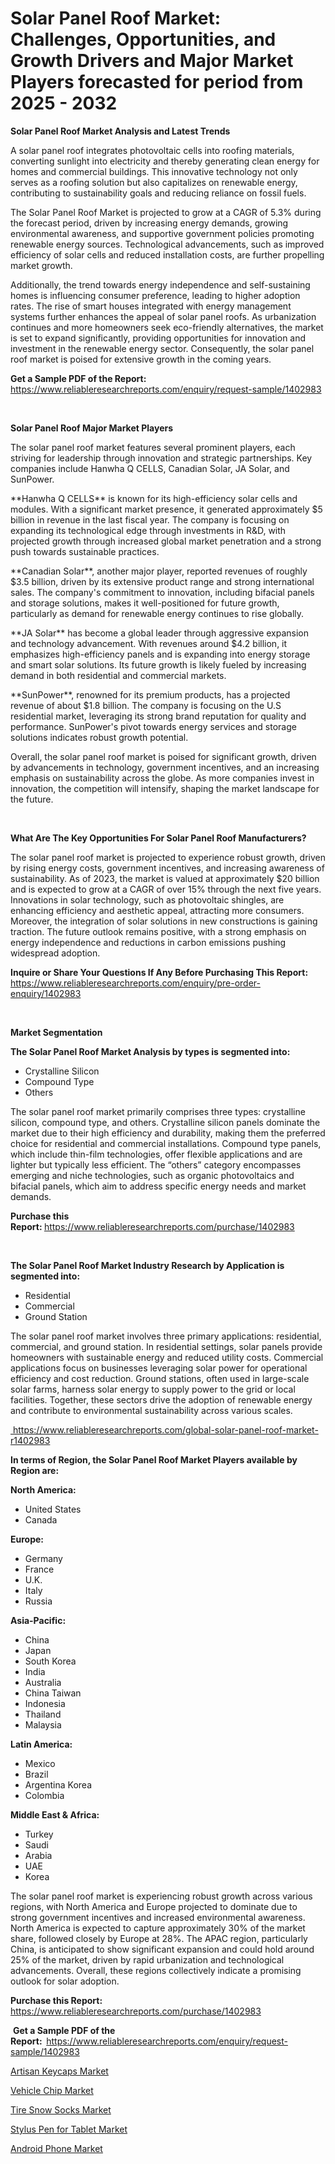 <p><h1>Solar Panel Roof Market: Challenges, Opportunities, and Growth Drivers and Major Market Players forecasted for period from 2025 - 2032</h1></p><p><strong>Solar Panel Roof Market Analysis and Latest Trends</strong></p>
<p><p>A solar panel roof integrates photovoltaic cells into roofing materials, converting sunlight into electricity and thereby generating clean energy for homes and commercial buildings. This innovative technology not only serves as a roofing solution but also capitalizes on renewable energy, contributing to sustainability goals and reducing reliance on fossil fuels.</p><p>The Solar Panel Roof Market is projected to grow at a CAGR of 5.3% during the forecast period, driven by increasing energy demands, growing environmental awareness, and supportive government policies promoting renewable energy sources. Technological advancements, such as improved efficiency of solar cells and reduced installation costs, are further propelling market growth. </p><p>Additionally, the trend towards energy independence and self-sustaining homes is influencing consumer preference, leading to higher adoption rates. The rise of smart houses integrated with energy management systems further enhances the appeal of solar panel roofs. As urbanization continues and more homeowners seek eco-friendly alternatives, the market is set to expand significantly, providing opportunities for innovation and investment in the renewable energy sector. Consequently, the solar panel roof market is poised for extensive growth in the coming years.</p></p>
<p><strong>Get a Sample PDF of the Report:&nbsp;</strong> <a href="https://www.reliableresearchreports.com/enquiry/request-sample/1402983?utm_campaign=16&utm_medium=2&utm_source=Github&utm_content=ia&utm_term=12012025&utm_id=solar-panel-roof">https://www.reliableresearchreports.com/enquiry/request-sample/1402983</a></p>
<p>&nbsp;</p>
<p><strong>Solar Panel Roof Major Market Players</strong></p>
<p><p>The solar panel roof market features several prominent players, each striving for leadership through innovation and strategic partnerships. Key companies include Hanwha Q CELLS, Canadian Solar, JA Solar, and SunPower.</p><p>**Hanwha Q CELLS** is known for its high-efficiency solar cells and modules. With a significant market presence, it generated approximately $5 billion in revenue in the last fiscal year. The company is focusing on expanding its technological edge through investments in R&D, with projected growth through increased global market penetration and a strong push towards sustainable practices.</p><p>**Canadian Solar**, another major player, reported revenues of roughly $3.5 billion, driven by its extensive product range and strong international sales. The company's commitment to innovation, including bifacial panels and storage solutions, makes it well-positioned for future growth, particularly as demand for renewable energy continues to rise globally.</p><p>**JA Solar** has become a global leader through aggressive expansion and technology advancement. With revenues around $4.2 billion, it emphasizes high-efficiency panels and is expanding into energy storage and smart solar solutions. Its future growth is likely fueled by increasing demand in both residential and commercial markets.</p><p>**SunPower**, renowned for its premium products, has a projected revenue of about $1.8 billion. The company is focusing on the U.S residential market, leveraging its strong brand reputation for quality and performance. SunPower's pivot towards energy services and storage solutions indicates robust growth potential.</p><p>Overall, the solar panel roof market is poised for significant growth, driven by advancements in technology, government incentives, and an increasing emphasis on sustainability across the globe. As more companies invest in innovation, the competition will intensify, shaping the market landscape for the future.</p></p>
<p>&nbsp;</p>
<p><strong>What Are The Key Opportunities For Solar Panel Roof Manufacturers?</strong></p>
<p><p>The solar panel roof market is projected to experience robust growth, driven by rising energy costs, government incentives, and increasing awareness of sustainability. As of 2023, the market is valued at approximately $20 billion and is expected to grow at a CAGR of over 15% through the next five years. Innovations in solar technology, such as photovoltaic shingles, are enhancing efficiency and aesthetic appeal, attracting more consumers. Moreover, the integration of solar solutions in new constructions is gaining traction. The future outlook remains positive, with a strong emphasis on energy independence and reductions in carbon emissions pushing widespread adoption.</p></p>
<p><strong>Inquire or Share Your Questions If Any Before Purchasing This Report:</strong> <a href="https://www.reliableresearchreports.com/enquiry/pre-order-enquiry/1402983?utm_campaign=16&utm_medium=2&utm_source=Github&utm_content=ia&utm_term=12012025&utm_id=solar-panel-roof">https://www.reliableresearchreports.com/enquiry/pre-order-enquiry/1402983</a></p>
<p>&nbsp;</p>
<p><strong>Market Segmentation</strong></p>
<p><strong>The Solar Panel Roof Market Analysis by types is segmented into:</strong></p>
<p><ul><li>Crystalline Silicon</li><li>Compound Type</li><li>Others</li></ul></p>
<p><p>The solar panel roof market primarily comprises three types: crystalline silicon, compound type, and others. Crystalline silicon panels dominate the market due to their high efficiency and durability, making them the preferred choice for residential and commercial installations. Compound type panels, which include thin-film technologies, offer flexible applications and are lighter but typically less efficient. The “others” category encompasses emerging and niche technologies, such as organic photovoltaics and bifacial panels, which aim to address specific energy needs and market demands.</p></p>
<p><strong>Purchase this Report:&nbsp;</strong><a href="https://www.reliableresearchreports.com/purchase/1402983?utm_campaign=16&utm_medium=2&utm_source=Github&utm_content=ia&utm_term=12012025&utm_id=solar-panel-roof">https://www.reliableresearchreports.com/purchase/1402983</a></p>
<p>&nbsp;</p>
<p><strong>The Solar Panel Roof Market Industry Research by Application is segmented into:</strong></p>
<p><ul><li>Residential</li><li>Commercial</li><li>Ground Station</li></ul></p>
<p><p>The solar panel roof market involves three primary applications: residential, commercial, and ground station. In residential settings, solar panels provide homeowners with sustainable energy and reduced utility costs. Commercial applications focus on businesses leveraging solar power for operational efficiency and cost reduction. Ground stations, often used in large-scale solar farms, harness solar energy to supply power to the grid or local facilities. Together, these sectors drive the adoption of renewable energy and contribute to environmental sustainability across various scales.</p></p>
<p><a href="https://www.reliableresearchreports.com/global-solar-panel-roof-market-r1402983?utm_campaign=16&utm_medium=2&utm_source=Github&utm_content=ia&utm_term=12012025&utm_id=solar-panel-roof">&nbsp;https://www.reliableresearchreports.com/global-solar-panel-roof-market-r1402983</a></p>
<p><strong>In terms of Region, the Solar Panel Roof Market Players available by Region are:</strong></p>
<p>
    <p> <strong> North America: </strong>
        <ul>
            <li>United States</li>
            <li>Canada</li>
        </ul>
        </p> 
    <p> <strong> Europe: </strong>
        <ul>
            <li>Germany</li>
            <li>France</li>
            <li>U.K.</li>
            <li>Italy</li>
            <li>Russia</li>
        </ul>
        </p> 
    <p> <strong> Asia-Pacific: </strong>
        <ul>
            <li>China</li>
            <li>Japan</li>
            <li>South Korea</li>
            <li>India</li>
            <li>Australia</li>
            <li>China Taiwan</li>
            <li>Indonesia</li>
            <li>Thailand</li>
            <li>Malaysia</li>
        </ul>
        </p> 
    <p> <strong> Latin America: </strong>
        <ul>
            <li>Mexico</li>
            <li>Brazil</li>
            <li>Argentina Korea</li>
            <li>Colombia</li>
        </ul>
        </p> 
    <p> <strong> Middle East & Africa: </strong>
        <ul>
            <li>Turkey</li>
            <li>Saudi</li>
            <li>Arabia</li>
            <li>UAE</li>
            <li>Korea</li>
        </ul>
    </p>
    </p>
<p><p>The solar panel roof market is experiencing robust growth across various regions, with North America and Europe projected to dominate due to strong government incentives and increased environmental awareness. North America is expected to capture approximately 30% of the market share, followed closely by Europe at 28%. The APAC region, particularly China, is anticipated to show significant expansion and could hold around 25% of the market, driven by rapid urbanization and technological advancements. Overall, these regions collectively indicate a promising outlook for solar adoption.</p></p>
<p><strong>Purchase this Report: </strong><a href="https://www.reliableresearchreports.com/purchase/1402983?utm_campaign=16&utm_medium=2&utm_source=Github&utm_content=ia&utm_term=12012025&utm_id=solar-panel-roof">https://www.reliableresearchreports.com/purchase/1402983</a></p>
<p>&nbsp;<strong>Get a Sample PDF of the Report:&nbsp;&nbsp;</strong><a href="https://www.reliableresearchreports.com/enquiry/request-sample/1402983?utm_campaign=16&utm_medium=2&utm_source=Github&utm_content=ia&utm_term=12012025&utm_id=solar-panel-roof">https://www.reliableresearchreports.com/enquiry/request-sample/1402983</a></p>
<p><strong></strong></p>
<p><p><a href="https://github.com/dolorespeddico90/Market-Research-Report-List-1/blob/main/artisan-keycaps-market.md?utm_campaign=16&utm_medium=2&utm_source=Github&utm_content=ia&utm_term=12012025&utm_id=solar-panel-roof">Artisan Keycaps Market</a></p><p><a href="https://github.com/suleimannichelle7/Market-Research-Report-List-1/blob/main/vehicle-chip-market.md?utm_campaign=16&utm_medium=2&utm_source=Github&utm_content=ia&utm_term=12012025&utm_id=solar-panel-roof">Vehicle Chip Market</a></p><p><a href="https://github.com/krinerstormy331/Market-Research-Report-List-1/blob/main/tire-snow-socks-market.md?utm_campaign=16&utm_medium=2&utm_source=Github&utm_content=ia&utm_term=12012025&utm_id=solar-panel-roof">Tire Snow Socks Market</a></p><p><a href="https://github.com/rosamariarocque98/Market-Research-Report-List-1/blob/main/stylus-pen-for-tablet-market.md?utm_campaign=16&utm_medium=2&utm_source=Github&utm_content=ia&utm_term=12012025&utm_id=solar-panel-roof">Stylus Pen for Tablet Market</a></p><p><a href="https://github.com/MariaWashington76/Market-Research-Report-List-1/blob/main/android-phone-market.md?utm_campaign=16&utm_medium=2&utm_source=Github&utm_content=ia&utm_term=12012025&utm_id=solar-panel-roof">Android Phone Market</a></p></p>
